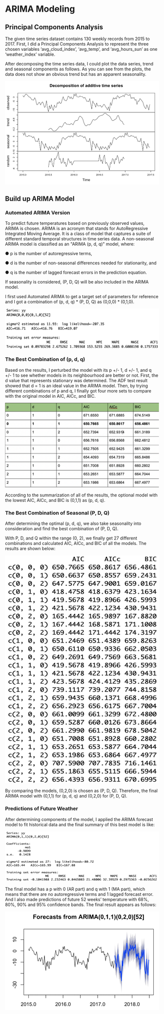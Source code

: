 # ARIMA Modeling

## Principal Components Analysis
The given time series dataset contains 130 weekly records from 2015 to 2017. First, I did a Principal Components Analysis to represent the three chosen variables ‘avg_cloud_index’, ‘avg_temp’, and ‘avg_hours_sun’ as one ‘weather_index’ variable. 

After decomposing the time series data, I could plot the data series, trend and seasonal components as follows. As you can see from the plots, the data does not show an obvious trend but has an apparent seasonality.

![picture1](https://github.com/Zhenyu0521/Time-Series-Analysis/blob/master/ARIMA%20in%20R/Pics/picture1.png)

## Build up ARIMA Model
### Automated ARIMA Version
To predict future temperatures based on previously observed values, ARIMA is chosen. ARIMA is an acronym that stands for AutoRegressive Integrated Moving Average. It is a class of model that captures a suite of different standard temporal structures in time series data. A non-seasonal ARIMA model is classified as an "ARIMA (p, d, q)" model, where:

●	p is the number of autoregressive terms,

●	d is the number of non-seasonal differences needed for stationarity, and

●	q is the number of lagged forecast errors in the prediction equation.

If seasonality is considered, (P, D, Q) will be also included in the ARIMA model.

I first used Automated ARIMA to get a target set of parameters for reference and I got a combination of (p, d, q) * (P, D, Q) as (0,0,0) * (0,1,0).

![picture2](https://github.com/Zhenyu0521/Time-Series-Analysis/blob/master/ARIMA%20in%20R/Pics/picture2.png)

### The Best Combination of (p, d, q)
Based on the results, I perturbed the model with its p +/- 1, d +/- 1, and q +/- 1 to see whether models in its neighbourhood are better or not. First, the d value that represents stationary was determined. The ADF test result showed that d = 1 is an ideal value in the ARIMA model. Then, by trying different combinations of p and q, I finally got four more sets to compare with the original model in AIC, AICc, and BIC.

![picture3](https://github.com/Zhenyu0521/Time-Series-Analysis/blob/master/ARIMA%20in%20R/Pics/picture3.png)

According to the summarization of all of the results, the optional model with the lowest AIC, AICc, and BIC is (0,1,1) as (p, d, q).

### The Best Combination of Seasonal (P, D, Q)
After determining the optimal (p, d, q), we also take seasonality into consideration and find the best combination of (P, D, Q). 

With P, D, and Q within the range (0, 2), we finally get 27 different combinations and calculated AIC, AICc, and BIC of all the models. The results are shown below:

![picture4](https://github.com/Zhenyu0521/Time-Series-Analysis/blob/master/ARIMA%20in%20R/Pics/picture4.png)

By comparing the models, (0,2,0) is chosen as (P, D, Q). Therefore, the final ARIMA model with (0,1,1) for (p, d, q) and (0,2,0) for (P, D, Q).

### Predictions of Future Weather
After determining components of the model, I applied the ARIMA forecast model to fit historical data and the final summary of this best model is like:

![picture5](https://github.com/Zhenyu0521/Time-Series-Analysis/blob/master/ARIMA%20in%20R/Pics/picture5.png)

The final model has a p with 0 (AR part) and q with 1 (MA part), which means that there are no autoregressive terms and 1 lagged forecast error. And I also made predictions of future 52 weeks’ temperature with 68%, 80%, 90% and 95% confidence bands. The final result appears as follows:

![picture6](https://github.com/Zhenyu0521/Time-Series-Analysis/blob/master/ARIMA%20in%20R/Pics/picture6.png)




